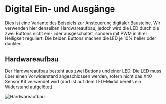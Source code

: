 Digital Ein- und Ausgänge
=========================

Dies ist eine Variante des Beispiels zur Ansteuerung digitaler Bausteine.
Wir verwenden hier denselben Hardwareaufbau, jedoch wird die LED durch die
zwei Buttons nicht ein- oder ausgeschaltet, sondern mit PWM in ihrer Helligkeit
reguliert. Die beiden Buttons machen die LED je 10% heller oder dunkler.

Hardwareaufbau
--------------

Der Hardwareaufbau besteht aus zwei Buttons und einer LED. Die LED muss über
einen Vorwiderstand angeschlossen werden, sofern nicht das X40 Sensor Kit
verwendet wird (dort ist auf dem LED-Modul bereits ein Widerstand aufgelötet).

![Hardwareaufbau](Hardware/Hardwareskizze_bb.png)
